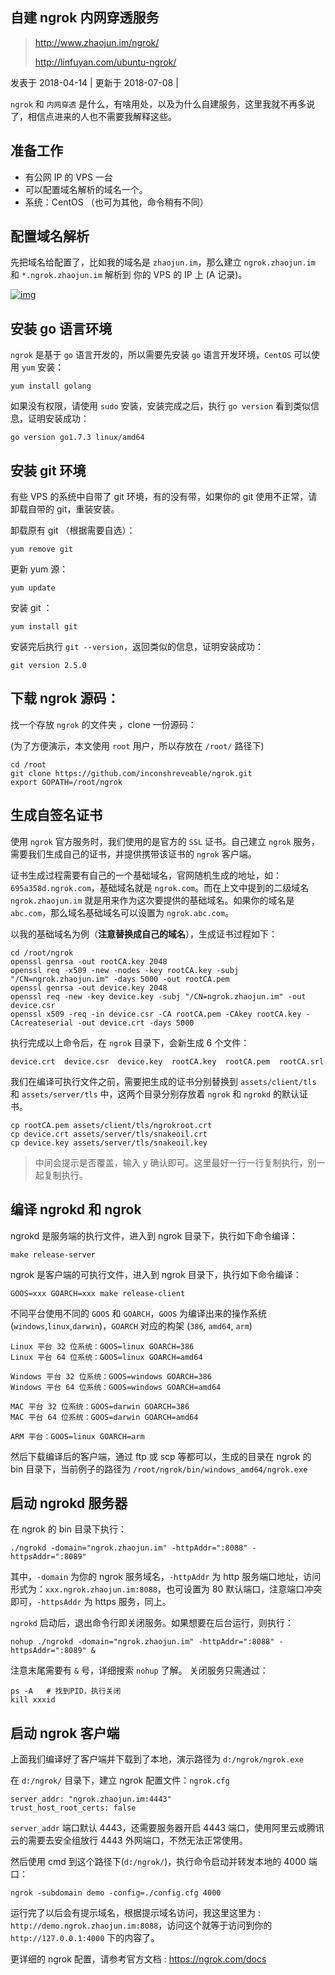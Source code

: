 ## 自建 ngrok 内网穿透服务

> http://www.zhaojun.im/ngrok/
>
> http://linfuyan.com/ubuntu-ngrok/

 发表于 2018-04-14 |  更新于 2018-07-08 | 

`ngrok` 和 `内网穿透` 是什么，有啥用处，以及为什么自建服务，这里我就不再多说了，相信点进来的人也不需要我解释这些。

## 准备工作

- 有公网 IP 的 VPS 一台
- 可以配置域名解析的域名一个。
- 系统：CentOS （也可为其他，命令稍有不同）

## 配置域名解析

先把域名给配置了，比如我的域名是 `zhaojun.im`，那么建立 `ngrok.zhaojun.im` 和 `*.ngrok.zhaojun.im` 解析到 你的 VPS 的 IP 上 (A 记录)。

[![img](https://cdn.jun6.net/201804141548_627.png)](https://cdn.jun6.net/201804141548_627.png)

## 安装 go 语言环境

`ngrok` 是基于 `go` 语言开发的，所以需要先安装 `go` 语言开发环境，`CentOS` 可以使用 `yum` 安装：

```
yum install golang
```

如果没有权限，请使用 `sudo` 安装，安装完成之后，执行 `go version` 看到类似信息，证明安装成功：

```
go version go1.7.3 linux/amd64
```

## 安装 git 环境

有些 VPS 的系统中自带了 git 环境，有的没有带，如果你的 git 使用不正常，请卸载自带的 git，重装安装。

卸载原有 git （根据需要自选）：

```
yum remove git
```

更新 yum 源：

```
yum update
```

安装 git ：

```
yum install git
```

安装完后执行 `git --version`，返回类似的信息，证明安装成功：

```
git version 2.5.0
```

## 下载 ngrok 源码：

找一个存放 `ngrok` 的文件夹 ，clone 一份源码：

(为了方便演示，本文使用 `root` 用户，所以存放在 `/root/` 路径下)

```
cd /root
git clone https://github.com/inconshreveable/ngrok.git
export GOPATH=/root/ngrok
```

## 生成自签名证书

使用 `ngrok` 官方服务时，我们使用的是官方的 `SSL` 证书。自己建立 `ngrok` 服务，需要我们生成自己的证书，并提供携带该证书的 `ngrok` 客户端。

证书生成过程需要有自己的一个基础域名，官网随机生成的地址，如：`695a358d.ngrok.com`，基础域名就是 `ngrok.com`。而在上文中提到的二级域名 `ngrok.zhaojun.im` 就是用来作为这次要提供的基础域名。如果你的域名是 `abc.com`，那么域名基础域名可以设置为 `ngrok.abc.com`。

以我的基础域名为例（**注意替换成自己的域名**），生成证书过程如下：

```
cd /root/ngrok
openssl genrsa -out rootCA.key 2048
openssl req -x509 -new -nodes -key rootCA.key -subj "/CN=ngrok.zhaojun.im" -days 5000 -out rootCA.pem
openssl genrsa -out device.key 2048
openssl req -new -key device.key -subj "/CN=ngrok.zhaojun.im" -out device.csr
openssl x509 -req -in device.csr -CA rootCA.pem -CAkey rootCA.key -CAcreateserial -out device.crt -days 5000
```

执行完成以上命令后，在 `ngrok` 目录下，会新生成 6 个文件：

```
device.crt  device.csr  device.key  rootCA.key  rootCA.pem  rootCA.srl
```

我们在编译可执行文件之前，需要把生成的证书分别替换到 `assets/client/tls` 和 `assets/server/tls` 中，这两个目录分别存放着 `ngrok` 和 `ngrokd` 的默认证书。

```
cp rootCA.pem assets/client/tls/ngrokroot.crt
cp device.crt assets/server/tls/snakeoil.crt
cp device.key assets/server/tls/snakeoil.key
```

> 中间会提示是否覆盖，输入 y 确认即可。这里最好一行一行复制执行，别一起复制执行。

## 编译 ngrokd 和 ngrok

ngrokd 是服务端的执行文件，进入到 ngrok 目录下，执行如下命令编译：

```
make release-server
```

ngrok 是客户端的可执行文件，进入到 ngrok 目录下，执行如下命令编译：

```
GOOS=xxx GOARCH=xxx make release-client
```

不同平台使用不同的 `GOOS` 和 `GOARCH`，`GOOS` 为编译出来的操作系统 (`windows`,`linux`,`darwin`)，`GOARCH` 对应的构架 (`386`, `amd64`, `arm`)

```
Linux 平台 32 位系统：GOOS=linux GOARCH=386
Linux 平台 64 位系统：GOOS=linux GOARCH=amd64

Windows 平台 32 位系统：GOOS=windows GOARCH=386
Windows 平台 64 位系统：GOOS=windows GOARCH=amd64

MAC 平台 32 位系统：GOOS=darwin GOARCH=386
MAC 平台 64 位系统：GOOS=darwin GOARCH=amd64

ARM 平台：GOOS=linux GOARCH=arm
```

然后下载编译后的客户端，通过 ftp 或 scp 等都可以，生成的目录在 ngrok 的 bin 目录下，当前例子的路径为 `/root/ngrok/bin/windows_amd64/ngrok.exe`

## 启动 ngrokd 服务器

在 ngrok 的 bin 目录下执行：

```
./ngrokd -domain="ngrok.zhaojun.im" -httpAddr=":8088" -httpsAddr=":8089"
```

其中，`-domain` 为你的 ngrok 服务域名，`-httpAddr` 为 http 服务端口地址，访问形式为：`xxx.ngrok.zhaojun.im:8088`，也可设置为 80 默认端口，注意端口冲突即可，`-httpsAddr` 为 https 服务，同上。

`ngrokd` 启动后，退出命令行即关闭服务。如果想要在后台运行，则执行：

```
nohup ./ngrokd -domain="ngrok.zhaojun.im" -httpAddr=":8088" -httpsAddr=":8089" &
```

注意末尾需要有 `&` 号，详细搜索 `nohup` 了解。
关闭服务只需通过：

```
ps -A   # 找到PID，执行关闭
kill xxxid
```

## 启动 ngrok 客户端

上面我们编译好了客户端并下载到了本地，演示路径为 `d:/ngrok/ngrok.exe`

在 `d:/ngrok/` 目录下，建立 ngrok 配置文件：`ngrok.cfg`

```
server_addr: "ngrok.zhaojun.im:4443"
trust_host_root_certs: false
```

`server_addr` 端口默认 4443，还需要服务器开启 4443 端口，使用阿里云或腾讯云的需要去安全组放行 4443 外网端口，不然无法正常使用。

然后使用 cmd 到这个路径下(`d:/ngrok/`)，执行命令启动并转发本地的 4000 端口：

```
ngrok -subdomain demo -config=./config.cfg 4000
```

运行完了以后会有提示域名，根据提示域名访问，我这里这里为 : `http://demo.ngrok.zhaojun.im:8088`，访问这个就等于访问到你的 `http://127.0.0.1:4000` 下的内容了。

更详细的 ngrok 配置，请参考官方文档 : <https://ngrok.com/docs>